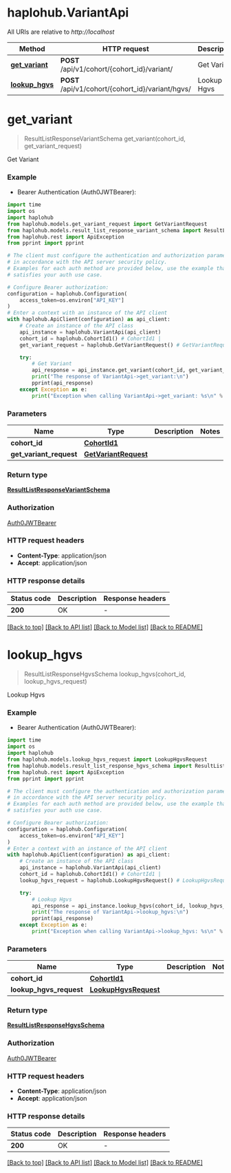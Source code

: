 # haplohub.VariantApi

All URIs are relative to *http://localhost*

Method | HTTP request | Description
------------- | ------------- | -------------
[**get_variant**](VariantApi.md#get_variant) | **POST** /api/v1/cohort/{cohort_id}/variant/ | Get Variant
[**lookup_hgvs**](VariantApi.md#lookup_hgvs) | **POST** /api/v1/cohort/{cohort_id}/variant/hgvs/ | Lookup Hgvs


# **get_variant**
> ResultListResponseVariantSchema get_variant(cohort_id, get_variant_request)

Get Variant

### Example

* Bearer Authentication (Auth0JWTBearer):
```python
import time
import os
import haplohub
from haplohub.models.get_variant_request import GetVariantRequest
from haplohub.models.result_list_response_variant_schema import ResultListResponseVariantSchema
from haplohub.rest import ApiException
from pprint import pprint

# The client must configure the authentication and authorization parameters
# in accordance with the API server security policy.
# Examples for each auth method are provided below, use the example that
# satisfies your auth use case.

# Configure Bearer authorization: 
configuration = haplohub.Configuration(
    access_token=os.environ["API_KEY"]
)
# Enter a context with an instance of the API client
with haplohub.ApiClient(configuration) as api_client:
    # Create an instance of the API class
    api_instance = haplohub.VariantApi(api_client)
    cohort_id = haplohub.CohortId1() # CohortId1 | 
    get_variant_request = haplohub.GetVariantRequest() # GetVariantRequest | 

    try:
        # Get Variant
        api_response = api_instance.get_variant(cohort_id, get_variant_request)
        print("The response of VariantApi->get_variant:\n")
        pprint(api_response)
    except Exception as e:
        print("Exception when calling VariantApi->get_variant: %s\n" % e)
```


### Parameters

Name | Type | Description  | Notes
------------- | ------------- | ------------- | -------------
 **cohort_id** | [**CohortId1**](.md)|  | 
 **get_variant_request** | [**GetVariantRequest**](GetVariantRequest.md)|  | 

### Return type

[**ResultListResponseVariantSchema**](ResultListResponseVariantSchema.md)

### Authorization

[Auth0JWTBearer](../README.md#Auth0JWTBearer)

### HTTP request headers

 - **Content-Type**: application/json
 - **Accept**: application/json

### HTTP response details
| Status code | Description | Response headers |
|-------------|-------------|------------------|
**200** | OK |  -  |

[[Back to top]](#) [[Back to API list]](../README.md#documentation-for-api-endpoints) [[Back to Model list]](../README.md#documentation-for-models) [[Back to README]](../README.md)

# **lookup_hgvs**
> ResultListResponseHgvsSchema lookup_hgvs(cohort_id, lookup_hgvs_request)

Lookup Hgvs

### Example

* Bearer Authentication (Auth0JWTBearer):
```python
import time
import os
import haplohub
from haplohub.models.lookup_hgvs_request import LookupHgvsRequest
from haplohub.models.result_list_response_hgvs_schema import ResultListResponseHgvsSchema
from haplohub.rest import ApiException
from pprint import pprint

# The client must configure the authentication and authorization parameters
# in accordance with the API server security policy.
# Examples for each auth method are provided below, use the example that
# satisfies your auth use case.

# Configure Bearer authorization: 
configuration = haplohub.Configuration(
    access_token=os.environ["API_KEY"]
)
# Enter a context with an instance of the API client
with haplohub.ApiClient(configuration) as api_client:
    # Create an instance of the API class
    api_instance = haplohub.VariantApi(api_client)
    cohort_id = haplohub.CohortId1() # CohortId1 | 
    lookup_hgvs_request = haplohub.LookupHgvsRequest() # LookupHgvsRequest | 

    try:
        # Lookup Hgvs
        api_response = api_instance.lookup_hgvs(cohort_id, lookup_hgvs_request)
        print("The response of VariantApi->lookup_hgvs:\n")
        pprint(api_response)
    except Exception as e:
        print("Exception when calling VariantApi->lookup_hgvs: %s\n" % e)
```


### Parameters

Name | Type | Description  | Notes
------------- | ------------- | ------------- | -------------
 **cohort_id** | [**CohortId1**](.md)|  | 
 **lookup_hgvs_request** | [**LookupHgvsRequest**](LookupHgvsRequest.md)|  | 

### Return type

[**ResultListResponseHgvsSchema**](ResultListResponseHgvsSchema.md)

### Authorization

[Auth0JWTBearer](../README.md#Auth0JWTBearer)

### HTTP request headers

 - **Content-Type**: application/json
 - **Accept**: application/json

### HTTP response details
| Status code | Description | Response headers |
|-------------|-------------|------------------|
**200** | OK |  -  |

[[Back to top]](#) [[Back to API list]](../README.md#documentation-for-api-endpoints) [[Back to Model list]](../README.md#documentation-for-models) [[Back to README]](../README.md)

